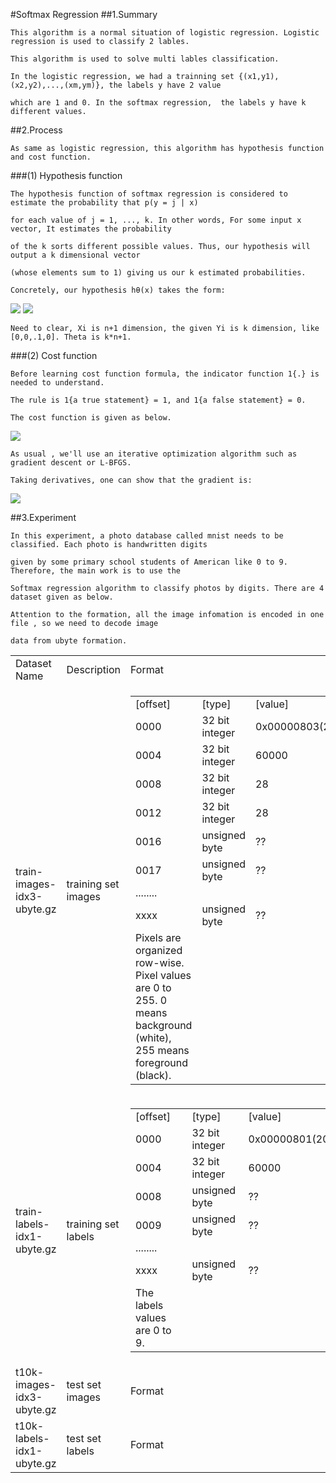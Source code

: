 #Softmax Regression
##1.Summary

    This algorithm is a normal situation of logistic regression. Logistic regression is used to classify 2 lables. 
    
    This algorithm is used to solve multi lables classification.

    In the logistic regression, we had a trainning set {(x1,y1),(x2,y2),...,(xm,ym)}, the labels y have 2 value 
    
    which are 1 and 0. In the softmax regression,  the labels y have k different values.
    
##2.Process
    

    As same as logistic regression, this algorithm has hypothesis function and cost function.
    
###(1) Hypothesis function
    
    The hypothesis function of softmax regression is considered to estimate the probability that p(y = j | x) 
    
    for each value of j = 1, ..., k. In other words, For some input x vector, It estimates the probability 
    
    of the k sorts different possible values. Thus, our hypothesis will output a k dimensional vector 
    
    (whose elements sum to 1) giving us our k estimated probabilities. 
    
    Concretely, our hypothesis hθ(x) takes the form:
    
<img src="http://chart.googleapis.com/chart?cht=tx&chl=h_%7B%5Ctheta%7D(x%5E%7B(i)%7D)%3D%5B%20p(y%5E%7B(i)%7D%3D1%7Cx%5E%7B(i)%7D%3B%5Ctheta)%2C%20p(y%5E%7B(i)%7D%3D2%7Cx%5E%7B(i)%7D%3B%5Ctheta)%2C...%20%2Cp(y%5E%7B(i)%7D%3Dk%7Cx%5E%7B(i)%7D%3B%5Ctheta)%5D%5E%7BT%7D" style="border:none;" />
    
<img src="http://chart.googleapis.com/chart?cht=tx&chl=%3D%5Cfrac%7B1%7D%7B%5Csum_%7Bj%3D1%7D%5Ek%20e%5E%7B%5Ctheta_%7Bj%7D%5E%7BT%7Dx%5E%7B(i)%7D%7D%7D%5B%0Ae%5E%7B%5Ctheta_%7B1%7D%5E%7BT%7Dx%5E%7B(i)%7D%7D%2C%5C%20%5C%20%5C%20%0Ae%5E%7B%5Ctheta_%7B2%7D%5E%7BT%7Dx%5E%7B(i)%7D%7D%2C%5C%20%5C%20%5C%20%0A.%5C%20%5C%20%5C%20.%20%5C%20%5C%20%5C.%5C%20%5C%20%5C%20%2C%0Ae%5E%7B%5Ctheta_%7Bk%7D%5E%7BT%7Dx%5E%7B(i)%7D%7D%0A%5D%5E%7BT%7D" style="border:none;" />

    Need to clear, Xi is n+1 dimension, the given Yi is k dimension, like [0,0,.1,0]. Theta is k*n+1.
    
###(2) Cost function

    Before learning cost function formula, the indicator function 1{.} is needed to understand.
    
    The rule is 1{a true statement} = 1, and 1{a false statement} = 0. 
    
    The cost function is given as below.
    
<img src="http://chart.googleapis.com/chart?cht=tx&chl=J(%5Ctheta)%3D-%5Cfrac%7B1%7D%7Bm%7D%5B%7B%5Csum_%7Bi%3D1%7D%5Em%20%5Csum_%7Bj%3D1%7D%5Ek%201%7By%5E%7B(i)%7D%3D1%7Dlog%5Cfrac%7Be%5E%7B%20%5Ctheta_%7Bj%7D%5E%7BT%7Dx%5E%7B(i)%7D%20%20%20%7D%7D%7B%20%5Csum_%7Bl%3D1%7D%5Ek%20e%5E%7B%20%5Ctheta_%7Bl%7D%5E%7BT%7Dx%5E%7B(i)%7D%7D%7D%5D" style="border:none;" />

    As usual , we'll use an iterative optimization algorithm such as gradient descent or L-BFGS. 
    
    Taking derivatives, one can show that the gradient is:
    
<img src="http://chart.googleapis.com/chart?cht=tx&chl=%5Cnabla%20_%7B%5Ctheta_%7Bj%7D%7DJ(%5Ctheta)%3D-%5Cfrac%7B1%7D%7Bm%7D%5Csum_%7Bi%3D1%7D%5Em%20%5B%7B%0Ax%5E%7B(i)%7D(1%5C%7By%5E%7B(i)%7D%3Dj%5C%7D-p(y%5E%7B(i)%7D%3Dj%7Cx%5E%7B(i)%7D%3A%5Ctheta))%20%20%20%7D%5D" style="border:none;" />
    
##3.Experiment

    In this experiment, a photo database called mnist needs to be classified. Each photo is handwritten digits 
    
    given by some primary school students of American like 0 to 9. Therefore, the main work is to use the 
    
    Softmax regression algorithm to classify photos by digits. There are 4 dataset given as below.
    
    Attention to the formation, all the image infomation is encoded in one file , so we need to decode image 
    
    data from ubyte formation.
    
<table>
<tr>
<td> Dataset Name </td><td> Description </td><td> Format </td>
</tr>
<td>train-images-idx3-ubyte.gz</td><td>training set images</td>
<td> 
<table>
<tr>
<td> [offset]  </td><td>[type]  </td><td>        [value]    </td><td>       [description] </td>
</tr>
<tr>
<td> 0000  </td><td>    32 bit integer  </td><td> 0x00000803(2051)  </td><td>magic number </td>
</tr>
<tr>
<td> 0004    </td><td>  32 bit integer  </td><td> 60000       </td><td>      number of images </td>
</tr>
<tr>
<td> 0008    </td><td>  32 bit integer </td><td>  28         </td><td>       number of rows </td>
</tr>
<tr>
<td> 0012   </td><td>   32 bit integer  </td><td> 28       </td><td>         number of columns </td>
</tr>
<tr>
<td> 0016    </td><td>  unsigned byte  </td><td>  ??    </td><td>            pixel </td>
</tr>
<tr>
<td> 0017   </td><td>   unsigned byte   </td><td> ??       </td><td>         pixel </td>
</tr>
<tr>
<td> ........  </td><td> </td><td> </td><td></td>
</tr>
<tr>
<td> xxxx  </td><td>    unsigned byte  </td><td>  ??     </td><td>           pixel</td>
</tr>
<tr>
<td> Pixels are organized row-wise. Pixel values are 0 to 255. 0 means background (white), 255 means foreground (black).
 </td><td> </td><td> </td><td></td>
</tr>
<tr>
</table>
</td>
</tr>
<tr>
<td>train-labels-idx1-ubyte.gz</td><td>training set labels</td>
<td> 
<table>
<tr>
<td>[offset] </td><td>[type]</td><td>          [value]</td><td>          [description] </td>
</tr>
<tr>
<td>0000 </td><td>     32 bit integer   </td><td>0x00000801(2049) </td><td> magic number (MSB first)  </td>
</tr>
<tr>
<td>0004 </td><td>     32 bit integer   </td><td>60000  </td><td>           number of items  </td>
</tr>
<tr>
<td>0008  </td><td>    unsigned byte    </td><td>??   </td><td>             label  </td>
</tr>
<tr>
<td>0009 </td><td>     unsigned byte    </td><td>??    </td><td>            label  </td>
</tr>
<tr><td>........</td><td> </td><td></td><td></td> </tr>
<tr>
<td>xxxx </td><td>     unsigned byte    </td><td>??   </td><td>             label </td>
</tr>
<tr>
<td>
The labels values are 0 to 9. 
</td><td> </td><td></td><td></td>
</tr>
</table>
</td>
</tr>
<tr>
<td>t10k-images-idx3-ubyte.gz</td><td>test set images</td>
<td> Format </td>
</tr>
<tr>
<td>t10k-labels-idx1-ubyte.gz</td><td>test set labels</td>
<td> Format </td>
</tr>
</table>
    
    
    
    
    
    
    
    
